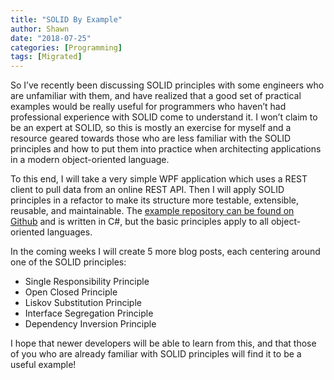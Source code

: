 ```yaml
---
title: "SOLID By Example"
author: Shawn
date: "2018-07-25"
categories: [Programming]
tags: [Migrated]
---
```


So I’ve recently been discussing SOLID principles with some engineers who are unfamiliar with them, and have realized that a good set of practical examples would be really useful for programmers who haven’t had professional experience with SOLID come to understand it. I won’t claim to be an expert at SOLID, so this is mostly an exercise for myself and a resource geared towards those who are less familiar with the SOLID principles and how to put them into practice when architecting applications in a modern object-oriented language.

To this end, I will take a very simple WPF application which uses a REST client to pull data from an online REST API. Then I will apply SOLID principles in a refactor to make its structure more testable, extensible, reusable, and maintainable. The [example repository can be found on Github](https://github.com/JessieArr/SolidByExample "Solid By Example Github") and is written in C#, but the basic principles apply to all object-oriented languages.

In the coming weeks I will create 5 more blog posts, each centering around one of the SOLID principles:

- Single Responsibility Principle
- Open Closed Principle
- Liskov Substitution Principle
- Interface Segregation Principle
- Dependency Inversion Principle

I hope that newer developers will be able to learn from this, and that those of you who are already familiar with SOLID principles will find it to be a useful example!
